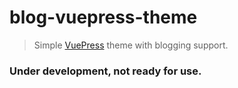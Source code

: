 # blog-vuepress-theme

> Simple [VuePress](https://github.com/vuejs/vuepress) theme with blogging support.

### Under development, not ready for use.
